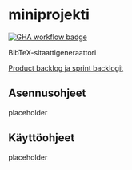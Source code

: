# miniprojekti

[![GHA workflow badge](https://github.com/HackTastic5/miniprojekti/workflows/CI/badge.svg)](https://github.com/HackTastic5/miniprojekti/actions)

BibTeX-sitaattigeneraattori

[Product backlog ja sprint backlogit](https://docs.google.com/spreadsheets/d/1cBhyVR3Zbdce5GyGX__jlB-rGVCpWYUqm5k0h3NEfdI)

## Asennusohjeet

placeholder

## Käyttöohjeet

placeholder
